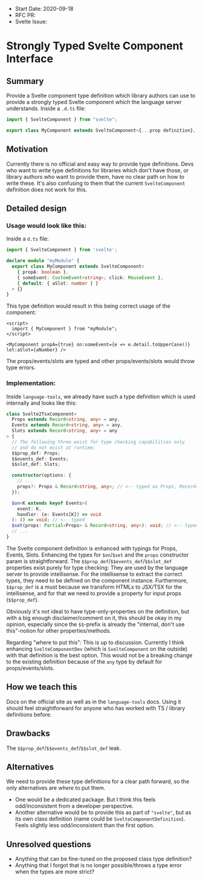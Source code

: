 - Start Date: 2020-09-18
- RFC PR:
- Svelte Issue:

# Strongly Typed Svelte Component Interface

## Summary

Provide a Svelte component type definition which library authors can use to provide a strongly typed Svelte component which the language server understands. Inside a `.d.ts` file:

```ts
import { SvelteComponent } from "svelte";

export class MyComponent extends SvelteComponent<{...prop definition}, {...events definition}, {...slots definition}> {}
```

## Motivation

Currently there is no official and easy way to provide type definitions. Devs who want to write type definitions for libraries which don't have those, or library authors who want to provide them, have no clear path on how to write these. It's also confusing to them that the current `SvelteComponent` definition does not work for this.

## Detailed design

### Usage would look like this:

Inside a `d.ts` file:

```ts
import { SvelteComponent } from 'svelte';

declare module "myModule" {
  export class MyComponent extends SvelteComponent<
    { propA: boolean },
    { someEvent: CustomEvent<string>; click: MouseEvent },
    { default: { aSlot: number } }
  > {}
}
```

This type definition would result in this being correct usage of the component:

```
<script>
  import { MyComponent } from "myModule";
</script>

<MyComponent propA={true} on:someEvent={e => e.detail.toUpperCase()} let:aSlot={aNumber} />
```

The props/events/slots are typed and other props/events/slots would throw type errors.

### Implementation:

Inside `language-tools`, we already have such a type definition which is used internally and looks like this:

```ts
class Svelte2TsxComponent<
  Props extends Record<string, any> = any,
  Events extends Record<string, any> = any,
  Slots extends Record<string, any> = any
> {
  // The following three exist for type checking capabilities only
  // and do not exist at runtime:
  $$prop_def: Props;
  $$events_def: Events;
  $$slot_def: Slots;

  constructor(options: {
    // ...
    props?: Props & Record<string, any>; // <-- typed as Props, Record<string, any> for the $$restProps possibility
  });

  $on<K extends keyof Events>(
    event: K,
    handler: (e: Events[K]) => void
  ): () => void; // <-- typed
  $set(props: Partial<Props> & Record<string, any>): void; // <-- typed, Record<string, any> for the $$restProps possibility
  // ...
}
```

The Svelte component definition is enhanced with typings for Props, Events, Slots. Enhancing the types for `$on`/`$set` and the `props` constructor param is straightforward. The `$$prop_def`/`$$events_def`/`$$slot_def` properties exist purely for type checking: They are used by the language server to provide intellisense. For the intellisense to extract the correct types, they need to be defined on the component instance. Furthermore, `$$prop_def` is a must because we transform HTMLx to JSX/TSX for the intellisense, and for that we need to provide a property for input props (`$$prop_def`).

Obviously it's not ideal to have type-only-properties on the definition, but with a big enough disclaimer/comment on it, this should be okay in my opinion, especially since the `$$`-prefix is already the "internal, don't use this"-notion for other properties/methods.

Regarding "where to put this": This is up to discussion. Currently I think enhancing `SvelteComponentDev` (which is `SvelteComponent` on the outside) with that definition is the best option. This would not be a breaking change to the existing definition because of the `any` type by default for props/events/slots.

## How we teach this

Docs on the official site as well as in the `language-tools` docs. Using it should feel straightforward for anyone who has worked with TS / library definitions before.

## Drawbacks

The `$$prop_def`/`$$events_def`/`$$slot_def` leak.

## Alternatives

We need to provide these type definitions for a clear path forward, so the only alternatives are _where_ to put them.

- One would be a dedicated package. But I think this feels odd/inconsistent from a developer perspective.
- Another alternative would be to provide this as part of `"svelte"`, but as its own class definition (name could be `SvelteComponentDefinition`). Feels slightly less odd/inconsistent than the first option.

## Unresolved questions

- Anything that can be fine-tuned on the proposed class type definition?
- Anything that I forgot that is no longer possible/throws a type error when the types are more strict?
